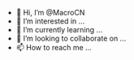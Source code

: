 - 👋 Hi, I’m @MacroCN
- 👀 I’m interested in ...
- 🌱 I’m currently learning ...
- 💞️ I’m looking to collaborate on ...
- 📫 How to reach me ...

<!---
MacroCN/MacroCN is a ✨ special ✨ repository because its `README.md` (this file) appears on your GitHub profile.
You can click the Preview link to take a look at your changes.
--->
